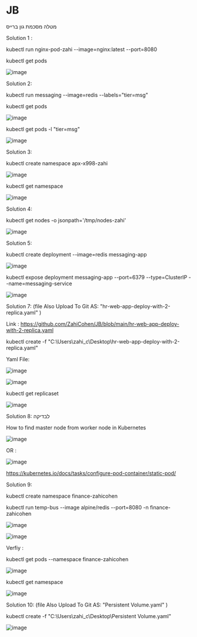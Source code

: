 # JB
מטלה מסכמת גון ברייס

Solution 1 : 

kubectl run nginx-pod-zahi --image=nginx:latest --port=8080

kubectl get pods

![image](https://user-images.githubusercontent.com/87436052/126072081-a24530b5-ae8f-4d1b-a7c2-557373c2a11b.png)

Solution 2:

kubectl run messaging --image=redis --labels="tier=msg"

kubectl get pods

![image](https://user-images.githubusercontent.com/87436052/126072138-335c774a-e041-4bbc-b32f-e35e893098b2.png)

kubectl get pods -l "tier=msg"

![image](https://user-images.githubusercontent.com/87436052/126072226-1f918e91-b3f8-4a20-b295-ca31e6198459.png)

Solution 3:

kubectl create namespace apx-x998-zahi

![image](https://user-images.githubusercontent.com/87436052/126072299-ac068b11-5c1d-484b-8df0-f753f3fb3eaf.png)

kubectl get namespace

![image](https://user-images.githubusercontent.com/87436052/126072318-edcb2d30-54f7-469a-9f7d-418764f35531.png)

Solution 4:

kubectl get nodes -o jsonpath='/tmp/nodes-zahi'

![image](https://user-images.githubusercontent.com/87436052/126060293-758bcbf2-3d9a-486d-a0cc-bc3d8afd172f.png)

Solution 5:

kubectl create deployment --image=redis messaging-app

![image](https://user-images.githubusercontent.com/87436052/126132818-8173501b-f3c3-4c93-b396-5a6d9205def1.png)

kubectl expose deployment messaging-app --port=6379 --type=ClusterIP --name=messaging-service

![image](https://user-images.githubusercontent.com/87436052/126132918-e87fd549-8208-4f93-beaa-95f74b94bd3a.png)

Solution 7:  (file Also Upload To Git AS: "hr-web-app-deploy-with-2-replica.yaml" )

Link : https://github.com/ZahiCohen/JB/blob/main/hr-web-app-deploy-with-2-replica.yaml

kubectl create -f "C:\Users\zahi_c\Desktop\hr-web-app-deploy-with-2-replica.yaml"

Yaml File:

![image](https://user-images.githubusercontent.com/87436052/126060656-9a3056d8-f09a-42f0-bc97-bfd9588f390e.png)

![image](https://user-images.githubusercontent.com/87436052/126060481-07243b43-6e2c-4f07-b8e2-903fa702c637.png)

kubectl get replicaset

![image](https://user-images.githubusercontent.com/87436052/126060491-84876acf-61a7-4358-b90c-9c853e621257.png)

Solution 8: לבדיקה

How to find master node from worker node in Kubernetes

![image](https://user-images.githubusercontent.com/87436052/126064906-f6b93398-004f-4008-82f8-dddfefb3b234.png)


OR :

![image](https://user-images.githubusercontent.com/87436052/126064911-8c5a7645-51cd-4e76-aa21-3265fb2b838e.png)


https://kubernetes.io/docs/tasks/configure-pod-container/static-pod/

Solution 9:

kubectl create namespace finance-zahicohen

kubectl run temp-bus --image alpine/redis --port=8080 -n finance-zahicohen

![image](https://user-images.githubusercontent.com/87436052/126065284-f059172b-18fa-4ce7-91f1-af07a5936aee.png)

![image](https://user-images.githubusercontent.com/87436052/126065291-8cfad346-9fc1-47aa-b6ef-2863bb58ac7b.png)

Verfiy :

kubectl get pods --namespace finance-zahicohen

![image](https://user-images.githubusercontent.com/87436052/126065699-a4595a1f-d3f5-4ca2-b0a5-53dda6be27c0.png)


kubectl get namespace

![image](https://user-images.githubusercontent.com/87436052/126065622-1ea08254-0faa-42e9-8ab8-8c8c230f8696.png)

Solution 10: (file Also Upload To Git AS: "Persistent Volume.yaml" )

kubectl create -f "C:\Users\zahi_c\Desktop\Persistent Volume.yaml"

![image](https://user-images.githubusercontent.com/87436052/126069121-3b483d1c-d62a-4293-83ce-37847332c499.png)













